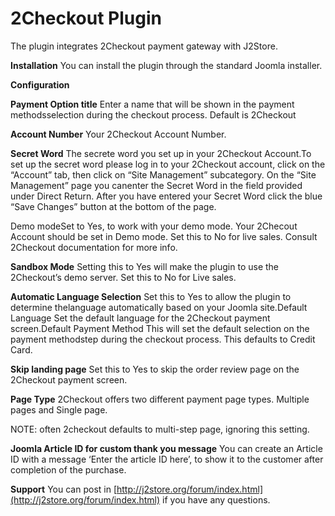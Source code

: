 # 2Checkout Plugin

The plugin integrates 2Checkout payment gateway with J2Store.

**Installation** You can install the plugin through the standard Joomla installer.

**Configuration**

**Payment Option title** Enter a name that will be shown in the payment methodsselection during the checkout process. Default is 2Checkout

**Account Number** Your 2Checkout Account Number.

**Secret Word** The secrete word you set up in your 2Checkout Account.To set up the secret word please log in to your 2Checkout account, click on the “Account” tab, then click on “Site Management” subcategory. On the “Site Management” page you canenter the Secret Word in the field provided under Direct Return. After you have entered your Secret Word click the blue “Save Changes” button at the bottom of the page.

Demo modeSet to Yes, to work with your demo mode. Your 2Checout Account should be set in Demo mode. Set this to No for live sales. Consult 2Checkout documentation for more info.

**Sandbox Mode** Setting this to Yes will make the plugin to use the 2Checkout’s demo server. Set this to No for Live sales.

**Automatic Language Selection** Set this to Yes to allow the plugin to determine thelanguage automatically based on your Joomla site.Default Language Set the default language for the 2Checkout payment screen.Default Payment Method This will set the default selection on the payment methodstep during the checkout process. This defaults to Credit Card.

**Skip landing page** Set this to Yes to skip the order review page on the 2Checkout payment screen.

**Page Type** 2Checkout offers two different payment page types. Multiple pages and Single page.

NOTE: often 2checkout defaults to multi-step page, ignoring this setting.

**Joomla Article ID for custom thank you message** You can create an Article ID with a message ‘Enter the article ID here’, to show it to the customer after completion of the purchase.

**Support** You can post in [http://j2store.org/forum/index.html](http://j2store.org/forum/index.html) if you have any questions.

